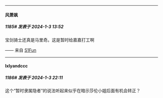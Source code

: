 
*****

####  风萧飒  
##### 1185#       发表于 2024-1-3 13:52

宝剑骑士还真是马里奇。这是暂时给嘉嘉打工啊

—— 来自 [S1Fun](https://s1fun.koalcat.com)


*****

####  lxlyandccc  
##### 1186#       发表于 2024-1-3 22:11

这个“暂时隶属隐者”的说法听起来似乎在暗示莎伦小姐后面有机会转正？

